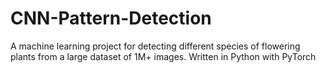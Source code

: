 # CNN-Pattern-Detection
A machine learning project for detecting different species of flowering plants from a large dataset of 1M+ images. Written in Python with PyTorch
